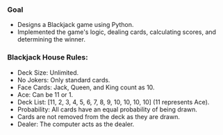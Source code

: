 ### Goal
- Designs a Blackjack game using Python.
- Implemented the game's logic, dealing cards, calculating scores, and determining the winner.

### Blackjack House Rules:
- Deck Size: Unlimited.
- No Jokers: Only standard cards.
- Face Cards: Jack, Queen, and King count as 10.
- Ace: Can be 11 or 1.
- Deck List: [11, 2, 3, 4, 5, 6, 7, 8, 9, 10, 10, 10, 10] (11 represents Ace).
- Probability: All cards have an equal probability of being drawn.
- Cards are not removed from the deck as they are drawn.
- Dealer: The computer acts as the dealer.

